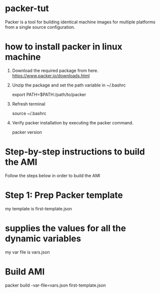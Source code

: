 # packer-tut
Packer is a tool for building identical machine images for multiple platforms from a single source configuration.
# how to install packer in linux machine

1. Download the required package from here. https://www.packer.io/downloads.html

2. Unzip the package and set the path variable in ~/.bashrc

     export PATH=$PATH:/path/to/packer

3. Refresh terminal

     source ~/.bashrc


4. Verify packer installation by executing the packer command.

     packer version


# Step-by-step instructions to build the AMI
Follow the steps below in order to build the AMI
# Step 1: Prep Packer template
my template is first-template.json
# supplies the values for all the dynamic variables 
my var file is vars.json
# Build AMI
packer build -var-file=vars.json first-template.json
